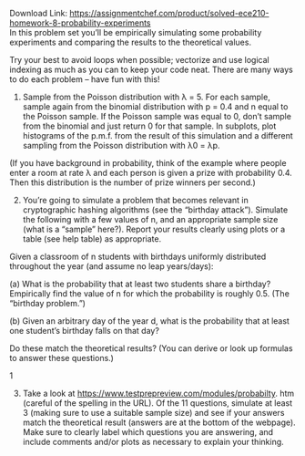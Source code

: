 Download Link: https://assignmentchef.com/product/solved-ece210-homework-8-probability-experiments
<br>
In this problem set you’ll be empirically simulating some probability experiments and comparing the results to the theoretical values.

Try your best to avoid loops when possible; vectorize and use logical indexing as much as you can to keep your code neat. There are many ways to do each problem – have fun with this!

1.    Sample from the Poisson distribution with λ = 5. For each sample, sample again from the binomial distribution with p = 0.4 and n equal to the Poisson sample. If the Poisson sample was equal to 0, don’t sample from the binomial and just return 0 for that sample. In subplots, plot histograms of the p.m.f. from the result of this simulation and a different sampling from the Poisson distribution with λ0 = λp.

(If you have background in probability, think of the example where people enter a room at rate λ and each person is given a prize with probability 0.4. Then this distribution is the number of prize winners per second.)

2.    You’re going to simulate a problem that becomes relevant in cryptographic hashing algorithms (see the “birthday attack”). Simulate the following with a few values of n, and an appropriate sample size (what is a “sample” here?). Report your results clearly using plots or a table (see help table) as appropriate.

Given a classroom of n students with birthdays uniformly distributed throughout the year (and assume no leap years/days):

(a)    What is the probability that at least two students share a birthday? Empirically find the value of n for which the probability is roughly 0.5. (The “birthday problem.”)

(b)    Given an arbitrary day of the year d, what is the probability that at least one student’s birthday falls on that day?

Do these match the theoretical results? (You can derive or look up formulas to answer these questions.)

1

3.    Take a look at https://www.testprepreview.com/modules/probabilty. htm (careful of the spelling in the URL). Of the 11 questions, simulate at least 3 (making sure to use a suitable sample size) and see if your answers match the theoretical result (answers are at the bottom of the webpage). Make sure to clearly label which questions you are answering, and include comments and/or plots as necessary to explain your thinking.